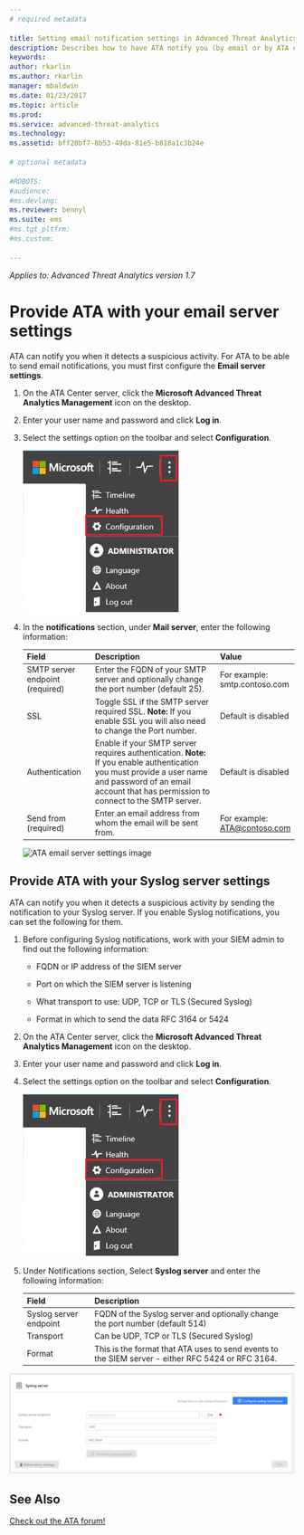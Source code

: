 ```yaml
---
# required metadata

title: Setting email notification settings in Advanced Threat Analytics | Microsoft Docs
description: Describes how to have ATA notify you (by email or by ATA event forwarding) when it detects suspicious activities 
keywords:
author: rkarlin
ms.author: rkarlin
manager: mbaldwin
ms.date: 01/23/2017
ms.topic: article
ms.prod:
ms.service: advanced-threat-analytics
ms.technology:
ms.assetid: bff20bf7-8b53-49da-81e5-b818a1c3b24e

# optional metadata

#ROBOTS:
#audience:
#ms.devlang:
ms.reviewer: bennyl
ms.suite: ems
#ms.tgt_pltfrm:
#ms.custom:

---
```


*Applies to: Advanced Threat Analytics version 1.7*



# Provide ATA with your email server settings
ATA can notify you when it detects a suspicious activity. For ATA to be able to send email notifications, you must first configure the **Email server settings**.

1.  On the ATA Center server, click the **Microsoft Advanced Threat Analytics Management** icon on the desktop.

2.  Enter your user name and password and click **Log in**.

3.  Select the settings option on the toolbar and select **Configuration**.

    ![ATA configuration settings icon](media/ATA-config-icon.JPG)

4.  In the **notifications** section, under **Mail server**, enter the following information:

    |Field|Description|Value|
    |---------|---------------|---------|
    |SMTP server endpoint (required)|Enter the FQDN of your SMTP server and optionally change the port number (default 25).|For example:<br />smtp.contoso.com|
    |SSL|Toggle SSL if the SMTP server required SSL. **Note:** If you enable SSL you will also need to change the Port number.|Default is disabled|
    |Authentication|Enable if your SMTP server requires authentication. **Note:** If you enable authentication you must provide a user name and password of an email account that has permission to connect to the SMTP server.|Default is disabled|
    |Send from (required)|Enter an email address from whom the email will be sent from.|For example:<br />ATA@contoso.com|
    ![ATA email server settings image](media/ATA-email-server-1.7.png)

## Provide ATA with your Syslog server settings
ATA can notify you when it detects a suspicious activity by sending the notification to your Syslog server. If you enable Syslog notifications, you can set the following for them.

1.  Before configuring Syslog notifications, work with your SIEM admin to find out the following information:

    -   FQDN or IP address of the SIEM server

    -   Port on which the SIEM server is listening

    -   What transport to use: UDP, TCP or TLS (Secured Syslog)

    -   Format in which to send the data RFC 3164 or 5424

2.  On the ATA Center server, click the **Microsoft Advanced Threat Analytics Management** icon on the desktop.

3.  Enter your user name and password and click **Log in**.

4.  Select the settings option on the toolbar and select **Configuration**.

    ![ATA configuration settings icon](media/ATA-config-icon.JPG)

5.  Under Notifications section, Select **Syslog server** and enter the following information:

    |Field|Description|
    |---------|---------------|
    |Syslog server endpoint|FQDN of the Syslog server and optionally change the port number (default 514)|
    |Transport|Can be UDP, TCP or TLS (Secured Syslog)|
    |Format|This is the format that ATA uses to send events to the SIEM server - either RFC 5424 or RFC 3164.|

 ![ATA Syslog server settings image](media/ata-syslog-server-settings-1.7.png)



## See Also
[Check out the ATA forum!](https://social.technet.microsoft.com/Forums/security/home?forum=mata)
